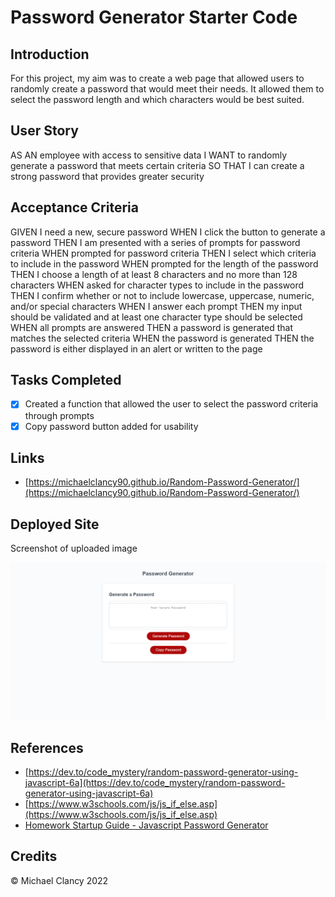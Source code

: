 # Password Generator Starter Code

## **Introduction**

For this project, my aim was to create a web page that allowed users to randomly create a password that would meet their needs. It allowed them to select the password length and which characters would be best suited.   

## **User Story** 

AS AN employee with access to sensitive data
I WANT to randomly generate a password that meets certain criteria
SO THAT I can create a strong password that provides greater security

## **Acceptance Criteria** 

GIVEN I need a new, secure password
WHEN I click the button to generate a password
THEN I am presented with a series of prompts for password criteria
WHEN prompted for password criteria
THEN I select which criteria to include in the password
WHEN prompted for the length of the password
THEN I choose a length of at least 8 characters and no more than 128 characters
WHEN asked for character types to include in the password
THEN I confirm whether or not to include lowercase, uppercase, numeric, and/or special characters
WHEN I answer each prompt
THEN my input should be validated and at least one character type should be selected
WHEN all prompts are answered
THEN a password is generated that matches the selected criteria
WHEN the password is generated
THEN the password is either displayed in an alert or written to the page

## **Tasks Completed** 

* [x] Created a function that allowed the user to select the password criteria through prompts 
* [x] Copy password button added for usability

## **Links**

* [https://michaelclancy90.github.io/Random-Password-Generator/](https://michaelclancy90.github.io/Random-Password-Generator/)



## **Deployed Site**

Screenshot of uploaded image

![Random Password Generator](https://github.com/michaelclancy90/Random-Password-Generator/blob/main/Assets/Random-Password-Generator.png)

## **References**

* [https://dev.to/code_mystery/random-password-generator-using-javascript-6a](https://dev.to/code_mystery/random-password-generator-using-javascript-6a)
* [https://www.w3schools.com/js/js_if_else.asp](https://www.w3schools.com/js/js_if_else.asp)
* [Homework Startup Guide - Javascript Password Generator](https://www.youtube.com/watch?v=x4HUaiazDes&ab_channel=PaulKeldsen-WebDevelopment)


## **Credits**
©  Michael Clancy 2022

